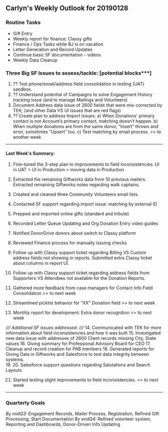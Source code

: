 ## Carlyn's Weekly Outlook for 20190128
### Routine Tasks
* Gift Entry
* Weekly report for finance: Classy gifts
* Finance / Ops Tasks while BJ is on vacation
* Letter Generation and Record Updates
* Continue basic SF documentation - videos
* Weekly Data Cleanup

### Three Big SF Issues to assess/tackle: [potential blocks***]
1. ?? Test phone/email/address field consolidation in testing (UAT) sandbox.
2. ?? Understand potential of Campaigns to solve Engagement History tracking issue (and to manage Mailings and Volunteers)
3. Document Address data issue of 2600 fields that were mis-corrected by TEK; (and other Data VS UI issues that are red flags)
4. ?? Create plan to address Import Issues: a) When Donations’ primary contact is not Account’s primary contact, matching doesn’t happen.  b) When multiple donations are from the same donor, “Insert” throws and error, sometimes “Upsert” too.  c) Test matching by email process. >> to another week

- - - -
#### Last Week's Summary:
1. Fine-tuned the 3-step plan to improvements to field inconsistencies: UI in UAT > UI in Production > moving data in Production
2. Extracted the remaining Giftworks data from 10 previous mailers.  Extracted remaining Giftworks notes regarding walk captains.
3. Created and cleaned three Community Volunteers email lists.
4. Contacted SF support regarding import issue: matching by external ID
5. Prepped and imported online gifts (standard and tribute)
6. Recorded Letter Queue Updating and Org Donation Entry video guides
7. Notified DonorDrive donors about switch to Classy platform
8. Reviewed Finance process for manually issuing checks
9. Follow up with Classy support ticket regarding Billing VS Custom address fields not showing in reports.  Submitted extra Classy ticket about columns in report UI.  
10. Follow up with Classy support ticket regarding address fields from Supporters VS Attendees not available for the Donation Reports. 



11. Gathered more feedback from case managers for Contact Info Field Consolidation >> to next week
12. Streamlined picklist behavior for “XX” Donation field >> to next week
13. Monthly report for development: Extra donor recognition >> to next week


*/// Additional SF issues addressed: ///*
14. Communicated with TEK for more information about field inconsistencies and how it was built
15. Investigated new data issue with addresses of 2600 Client records missing City, State values
16. Giving summary for Professional Advisory Board for CEO
17. Cleanup and record creation for PAB members
18. Generated reports for Giving Data in Giftworks and Salesforce to test data integrity between systems.  
19. 
20. Salesforce support questions regarding Salutations and Search Layouts

21. Started testing slight improvements to field inconsistencies. >> to next week


- - - -
### Quarterly Goals
*By midQ3:* Engagement Records, Mailer Process, Registration, Refined Gift Processing, Start Documentation
*By endQ4:* Refined volunteer system, Reporting and Dashboards, Donor-Driven Info Updating
<!--stackedit_data:
eyJoaXN0b3J5IjpbLTE3NjM1MzQ1NDUsLTExMDYzNDU3OCwtMz
c3NTI1Nzc4XX0=
-->